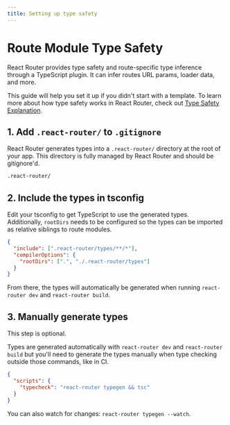 ```yaml
---
title: Setting up type safety
---
```


# Route Module Type Safety

React Router provides type safety and route-specific type inference through a TypeScript plugin. It can infer routes URL params, loader data, and more.

This guide will help you set it up if you didn't start with a template. To learn more about how type safety works in React Router, check out [Type Safety Explanation](../explanation/type-safety).

## 1. Add `.react-router/` to `.gitignore`

React Router generates types into a `.react-router/` directory at the root of your app. This directory is fully managed by React Router and should be gitignore'd.

```txt
.react-router/
```

## 2. Include the types in tsconfig

Edit your tsconfig to get TypeScript to use the generated types. Additionally, `rootDirs` needs to be configured so the types can be imported as relative siblings to route modules.

```json filename=tsconfig.json
{
  "include": [".react-router/types/**/*"],
  "compilerOptions": {
    "rootDirs": [".", "./.react-router/types"]
  }
}
```

From there, the types will automatically be generated when running `react-router dev` and `react-router build`.

## 3. Manually generate types

This step is optional.

Types are generated automatically with `react-router dev` and `react-router build` but you'll need to generate the types manually when type checking outside those commands, like in CI.

```json
{
  "scripts": {
    "typecheck": "react-router typegen && tsc"
  }
}
```

You can also watch for changes: `react-router typegen --watch`.
